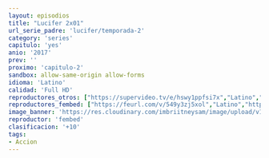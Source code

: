 ```yaml
---
layout: episodios
title: "Lucifer 2x01"
url_serie_padre: 'lucifer/temporada-2'
category: 'series'
capitulo: 'yes'
anio: '2017'
prev: ''
proximo: 'capitulo-2'
sandbox: allow-same-origin allow-forms
idioma: 'Latino'
calidad: 'Full HD'
reproductores_otros: ["https://supervideo.tv/e/hswy1ppfsi7x","Latino","https://movcloud.net/embed/uh-WDmt_yMWA","Latino"]
reproductores_fembed: ["https://feurl.com/v/549y3zj5xol","Latino","https://feurl.com/v/8g9zq232y9d","Latino","https://feurl.com/v/1xvqq78nrxv","Latino"]
image_banner: 'https://res.cloudinary.com/imbriitneysam/image/upload/v1546476989/punisher-banner-min.jpg'
reproductor: 'fembed'
clasificacion: '+10'
tags:
- Accion
---
```












